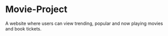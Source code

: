 # Movie-Project
A website where users can view trending, popular and now playing movies and book tickets.
